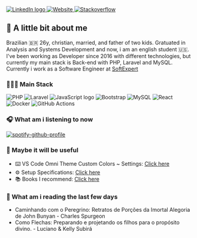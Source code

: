 <div>
  <a href="https://www.linkedin.com/in/wellisson-ribeiro" target="_blank">
    <img src="https://img.shields.io/badge/LinkedIn-000?style=for-the-badge&logo=linkedin&logoColor=8257E5" alt="LinkedIn logo" title="LinkedIn"/>
  </a>

  <a href="https://www.wribeiiro.com" target="_blank">
    <img src="https://img.shields.io/badge/Personal Website-000?style=for-the-badge&logo=wordpress&logoColor=8257E5" alt="Website" title="Website"/>
  </a>

  <a href="https://stackoverflow.com/users/7039025/wribeiro" target="_blank">
    <img src="https://img.shields.io/badge/Stack_Overflow-000?style=for-the-badge&logo=stack-overflow&logoColor=8257E5" alt="Stackoverflow" title="Stackoverflow"/>
  </a>
</div>

## 🧾 A little bit about me

Brazilian 🇧🇷 26y, christian, married, and father of two kids. Gratuated in Analysis and Systems Development and now, i am an english student 🇺🇸.
I've been working as Developer since 2016 with different technologies, but currently my main stack is Back-end with PHP, Laravel and MySQL. 
Currently i work as a Software Engineer at <a href="https://www.softexpert.com" target="_blank">SoftExpert</a>

### 👨🏻‍💻 Main Stack

<div>

<img alt="PHP" src="https://img.shields.io/badge/PHP-000?style=for-the-badge&logo=php&logoColor=8257E5"/>
<img alt="Laravel" src="https://img.shields.io/badge/Laravel-000?style=for-the-badge&&logo=laravel&logoColor=8257E5"/>
<img alt="JavaScript logo" src="https://img.shields.io/badge/JavaScript-000?style=for-the-badge&logo=Javascript&logoColor=8257E5" title="JavaScript" />
<img alt="Bootstrap" src="https://img.shields.io/badge/Bootstrap-000?style=for-the-badge&logo=bootstrap&logoColor=8257E5"/>
<img alt="MySQL" src="https://img.shields.io/badge/MySQL-000?style=for-the-badge&logo=mysql&logoColor=8257E5"/>
<img alt="React" src="https://img.shields.io/badge/React-000?style=for-the-badge&logo=react&logoColor=8257E5" title="React" />
<img alt="Docker" src="https://img.shields.io/badge/Docker-000?style=for-the-badge&logo=docker&logoColor=8257E5"/>
<img alt="GitHub Actions" src="https://img.shields.io/badge/Github Actions-000?style=for-the-badge&logo=githubactions&logoColor=8257E5"/>

</div>

### 🎧 What am i listening to now

[![spotify-github-profile](https://spotify-github-profile.vercel.app/api/view?uid=itd9eq7e1e947txikhoq350jh&cover_image=true&theme=novatorem)](https://github.com/kittinan/spotify-github-profile)

### 🧩 Maybe it will be useful

- ⌨️ VS Code Omni Theme Custom Colors ~ Settings: <a target="_blank" href="https://gist.github.com/wribeiiro/6665089319be97b14f2a914e90a864a4">Click here</a>
- ⚙️ Setup Specifications: <a target="_blank" href="https://gist.github.com/wribeiiro/23331348e70998486e1710a64d28893e">Click here</a>
- 📚 Books I recommend: <a target="_blank" href="https://github.com/wribeiiro/books">Click here</a>

### 📖 What am i reading the last few days

- Caminhando com o Peregrino: Retratos de Porções da Imortal Alegoria de John Bunyan - Charles Spurgeon
- Como Flechas: Preparando e projetando os filhos para o propósito divino. - Luciano & Kelly Subirá

